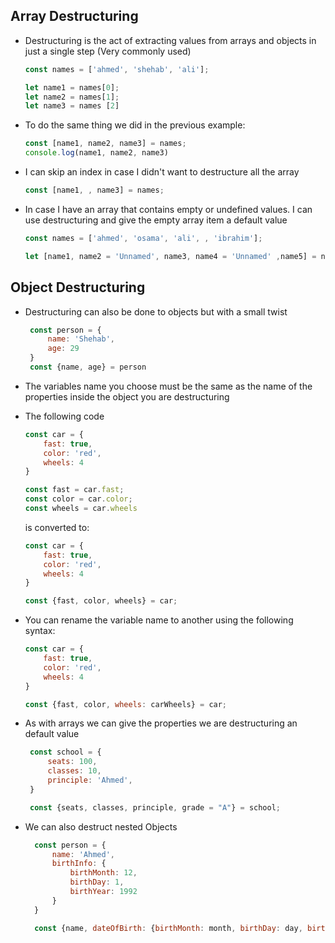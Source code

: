 ## Array Destructuring

- Destructuring is the act of extracting values from arrays and objects in just a single step
(Very commonly used)

  ```js
  const names = ['ahmed', 'shehab', 'ali'];

  let name1 = names[0];
  let name2 = names[1];
  let name3 = names [2]

  ```

- To do the same thing we did in the previous example:

  ```js
  const [name1, name2, name3] = names;
  console.log(name1, name2, name3)
  ```
- I can skip an index in case I didn't want to destructure all the array
  
  ```js
  const [name1, , name3] = names;
  ```
- In case I have an array that contains empty or undefined values. I can use destructuring and give the empty array item a default value

  ```js
  const names = ['ahmed', 'osama', 'ali', , 'ibrahim'];

  let [name1, name2 = 'Unnamed', name3, name4 = 'Unnamed' ,name5] = names;

  ```

## Object Destructuring

- Destructuring can also be done to objects but with a small twist
    ```js
     const person = {
         name: 'Shehab',
         age: 29
     }
     const {name, age} = person
    ```
- The variables name you choose must be the same as the name of the properties inside the object you are destructuring

- The following code
  ```js
  const car = {
      fast: true,
      color: 'red',
      wheels: 4
  }

  const fast = car.fast;
  const color = car.color;
  const wheels = car.wheels
  ```
  is converted to:

  ```js
  const car = {
      fast: true,
      color: 'red',
      wheels: 4
  }

  const {fast, color, wheels} = car;

  ```
- You can rename the variable name to another using the following syntax:

  ```js
  const car = {
      fast: true,
      color: 'red',
      wheels: 4
  }

  const {fast, color, wheels: carWheels} = car;
  ```
- As with arrays we can give the properties we are destructuring an default value
  
  ```js
   const school = {
       seats: 100,
       classes: 10,
       principle: 'Ahmed',
   }

   const {seats, classes, principle, grade = "A"} = school;
  ```
- We can also destruct nested Objects
  
  ```js
    const person = {
        name: 'Ahmed',
        birthInfo: {
            birthMonth: 12,
            birthDay: 1,
            birthYear: 1992
        }
    }

    const {name, dateOfBirth: {birthMonth: month, birthDay: day, birthYear: year}} = person;
  ```